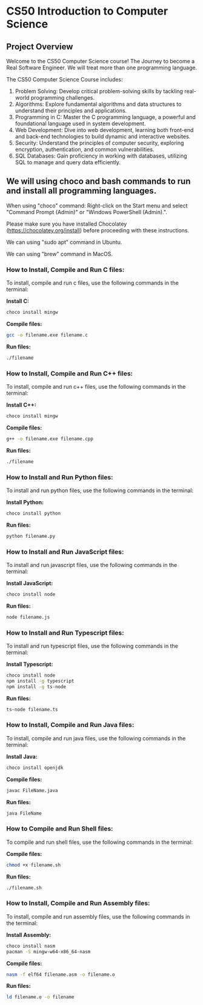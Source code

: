 # CS50 Introduction to Computer Science

## Project Overview
Welcome to the CS50 Computer Science course!
The Journey to become a Real Software Engineer. We will treat more than one programming language.

The CS50 Computer Science Course includes:
1. Problem Solving: Develop critical problem-solving skills by tackling real-world programming challenges.
2. Algorithms: Explore fundamental algorithms and data structures to understand their principles and applications.
3. Programming in C: Master the C programming language, a powerful and foundational language used in system development.
4. Web Development: Dive into web development, learning both front-end and back-end technologies to build dynamic and interactive websites.
5. Security: Understand the principles of computer security, exploring encryption, authentication, and common vulnerabilities.
6. SQL Databases: Gain proficiency in working with databases, utilizing SQL to manage and query data efficiently.

## We will using choco and bash commands to run and install all programming languages.
When using "choco" command: Right-click on the Start menu and select "Command Prompt (Admin)" or "Windows PowerShell (Admin).".

Please make sure you have installed Chocolatey (https://chocolatey.org/install) before proceeding with these instructions.

We can using "sudo apt" command in Ubuntu.

We can using "brew" command in MacOS. 

### How to Install, Compile and Run C files:
To install, compile and run c files, use the following commands in the terminal:

**Install C:**
```bash
choco install mingw
```

**Compile files:**
```bash
gcc -o filename.exe filename.c
```

**Run files:**
```bash
./filename
```

### How to Install, Compile and Run C++ files:
To install, compile and run c++ files, use the following commands in the terminal:

**Install C++:**
```bash
choco install mingw
```

**Compile files:**
```bash
g++ -o filename.exe filename.cpp
```

**Run files:**
```bash
./filename
```

### How to Install and Run Python files:
To install and run python files, use the following commands in the terminal:

**Install Python:**
```bash
choco install python
```

**Run files:**
```bash
python filename.py
```

### How to Install and Run JavaScript files:
To install and run javascript files, use the following commands in the terminal:

**Install JavaScript:**
```bash
choco install node
```

**Run files:**
```bash
node filename.js
```

### How to Install and Run Typescript files:
To install and run typescript files, use the following commands in the terminal:

**Install Typescript:**
```bash
choco install node
npm install -g typescript
npm install -g ts-node
```

**Run files:**
```bash
ts-node filename.ts
```

### How to Install, Compile and Run Java files:
To install, compile and run java files, use the following commands in the terminal:

**Install Java:**
```bash
choco install openjdk
```

**Compile files:**
```bash
javac FileName.java
```

**Run files:**
```bash
java FileName
```

### How to Compile and Run Shell files:
To compile and run shell files, use the following commands in the terminal:

**Compile files:**
```bash
chmod +x filename.sh
```

**Run files:**
```bash
./filename.sh
```

### How to Install, Compile and Run Assembly files:
To install, compile and run assembly files, use the following commands in the terminal:

**Install Assembly:**
```bash
choco install nasm
pacman -S mingw-w64-x86_64-nasm
```

**Compile files:**
```bash
nasm -f elf64 filename.asm -o filename.o
```

**Run files:**
```bash
ld filename.o -o filename
```